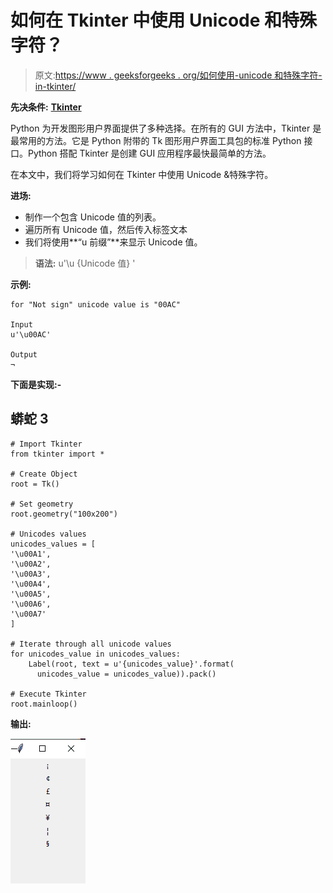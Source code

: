 # 如何在 Tkinter 中使用 Unicode 和特殊字符？

> 原文:[https://www . geeksforgeeks . org/如何使用-unicode 和特殊字符-in-tkinter/](https://www.geeksforgeeks.org/how-to-use-unicode-and-special-characters-in-tkinter/)

**先决条件:** [**Tkinter**](https://www.geeksforgeeks.org/python-gui-tkinter/)

Python 为开发图形用户界面提供了多种选择。在所有的 GUI 方法中，Tkinter 是最常用的方法。它是 Python 附带的 Tk 图形用户界面工具包的标准 Python 接口。Python 搭配 Tkinter 是创建 GUI 应用程序最快最简单的方法。

在本文中，我们将学习如何在 Tkinter 中使用 Unicode &特殊字符。

**进场:**

*   制作一个包含 Unicode 值的列表。
*   遍历所有 Unicode 值，然后传入标签文本
*   我们将使用**“u 前缀”**来显示 Unicode 值。

> **语法:** u'\u {Unicode 值} '

**示例:**

```
for "Not sign" unicode value is "00AC"

Input
u'\u00AC'

Output
¬
```

**下面是实现:-**

## 蟒蛇 3

```
# Import Tkinter
from tkinter import *

# Create Object
root = Tk()

# Set geometry
root.geometry("100x200")

# Unicodes values
unicodes_values = [
'\u00A1',
'\u00A2',
'\u00A3',
'\u00A4',
'\u00A5',
'\u00A6',
'\u00A7'
]

# Iterate through all unicode values
for unicodes_value in unicodes_values:
    Label(root, text = u'{unicodes_value}'.format(
      unicodes_value = unicodes_value)).pack()

# Execute Tkinter
root.mainloop()
```

**输出:**

![](img/2144ce974e15be3468d0920674807a3c.png)